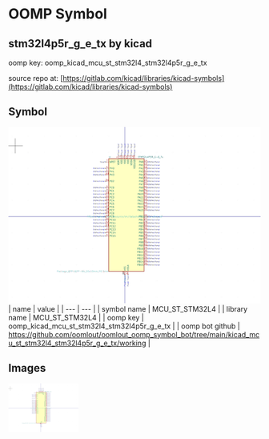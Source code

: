 # OOMP Symbol  
## stm32l4p5r_g_e_tx  by kicad  
  
oomp key: oomp_kicad_mcu_st_stm32l4_stm32l4p5r_g_e_tx  
  
source repo at: [https://gitlab.com/kicad/libraries/kicad-symbols](https://gitlab.com/kicad/libraries/kicad-symbols)  
## Symbol  
  
[![working.png](working_600.png)](working.png)  
| name | value | 
| --- | --- | 
| symbol name | MCU_ST_STM32L4 | 
| library name | MCU_ST_STM32L4 | 
| oomp key | oomp_kicad_mcu_st_stm32l4_stm32l4p5r_g_e_tx | 
| oomp bot github | https://github.com/oomlout/oomlout_oomp_symbol_bot/tree/main/kicad_mcu_st_stm32l4_stm32l4p5r_g_e_tx/working | 
## Images  
  
[![working.png](working_140.png)](working.png)  
